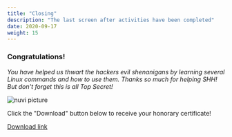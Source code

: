 ```yaml
---
title: "Closing"
description: "The last screen after activities have been completed"
date: 2020-09-17
weight: 15
---
```


### Congratulations! 

*You have helped us thwart the hackers evil shenanigans by learning several Linux commands and how to use them. Thanks so much for helping SHH! But don't forget this is all Top Secret!*

![nuvi picture](../images/nuvi.PNG?classes=border,shadow)

Click the "Download" button below to receive your honorary certificate!

<a class="my-2 mx-4 btn btn-info" href="../images/Certificate.pdf">
Download link
</a>
